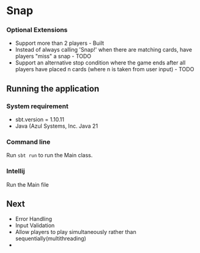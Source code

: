
# Snap

### Optional Extensions
* Support more than 2 players - Built
* Instead of always calling 'Snap!' when there are matching cards, have players "miss" a snap - TODO
* Support an alternative stop condition where the game ends after all players have placed n cards (where n is taken from user input) - TODO

## Running the application

### System requirement
  - sbt.version = 1.10.11
  - Java (Azul Systems, Inc. Java 21
### Command line 
Run `sbt run` to run the Main class.
### Intellij
Run the Main file

## Next
- Error Handling
- Input Validation
- Allow players to play simultaneously rather than sequentially(multithreading)
- 
